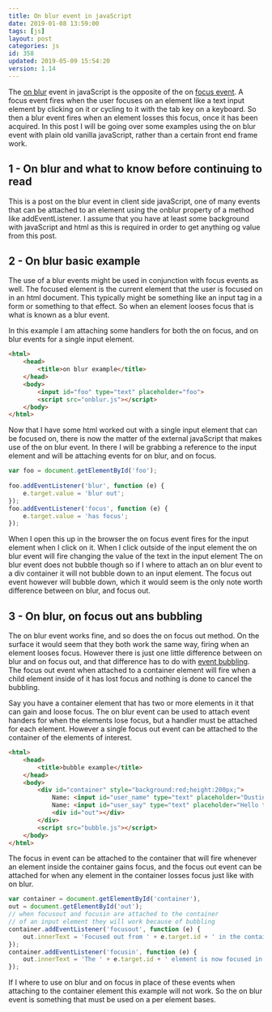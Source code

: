 ```yaml
---
title: On blur event in javaScript
date: 2019-01-08 13:59:00
tags: [js]
layout: post
categories: js
id: 358
updated: 2019-05-09 15:54:20
version: 1.14
---
```


The [on blur](https://developer.mozilla.org/en-US/docs/Web/API/GlobalEventHandlers/onblur) event in javaScript is the opposite of the on [focus event](/2019/01/05/js-onfocus/). A focus event fires when the user focuses on an element like a text input element by clicking on it or cycling to it with the tab key on a keyboard. So then a blur event fires when an element losses this focus, once it has been acquired. In this post I will be going over some examples using the on blur event with plain old vanilla javaScript, rather than a certain front end frame work.

<!-- more -->

## 1 - On blur and what to know before continuing to read

This is a post on the blur event in client side javaScript, one of many events that can be attached to an element using the onblur property of a method like addEventListener. I assume that you have at least some background with javaScript and html as this is required in order to get anything og value from this post.

## 2 - On blur basic example

The use of a blur events might be used in conjunction with focus events as well. The focused element is the current element that the user is focused on in an html document. This typically might be something like an input tag in a form or something to that effect. So when an element looses focus that is what is known as a blur event.

In this example I am attaching some handlers for both the on focus, and on blur events for a single input element.

```html
<html>
    <head>
        <title>on blur example</title>
    </head>
    <body>
        <input id="foo" type="text" placeholder="foo">
        <script src="onblur.js"></script>
    </body>
</html>
```

Now that I have some html worked out with a single input element that can be focused on, there is now the matter of the external javaScript that makes use of the on blur event. In there I will be grabbing a reference to the input element and will be attaching events for on blur, and on focus.

```js
var foo = document.getElementById('foo');
 
foo.addEventListener('blur', function (e) {
    e.target.value = 'blur out';
});
foo.addEventListener('focus', function (e) {
    e.target.value = 'has focus';
});
```

When I open this up in the browser the on focus event fires for the input element when I click on it. When I click outside of the input element the on blur event will fire changing the value of the text in the input element  The on blur event does not bubble though so if I where to attach an on blur event to a div container it will not bubble down to an input element. The focus out event however will bubble down, which it would seem is the only note worth difference between on blur, and focus out.

## 3 - On blur, on focus out ans bubbling

The on blur event works fine, and so does the on focus out method. On the surface it would seem that they both work the same way, firing when an element looses focus. However there is just one little difference between on blur and on focus out, and that difference has to do with [event bubbling](https://developer.mozilla.org/en-US/docs/Learn/JavaScript/Building_blocks/Events#Event_bubbling_and_capture). The focus out event when attached to a container element will fire when a child element inside of it has lost focus and nothing is done to cancel the bubbling.

Say you have a container element that has two or more elements in it that can gain and loose focus. The on blur event can be used to attach event handers for when the elements lose focus, but a handler must be attached for each element. However a single focus out event can be attached to the container of the elements of interest.

```html
<html>
    <head>
        <title>bubble example</title>
    </head>
    <body>
        <div id="container" style="background:red;height:200px;">
            Name: <input id="user_name" type="text" placeholder="Dustin">
            Name: <input id="user_say" type="text" placeholder="Hello there">
            <div id="out"></div>
        </div>
        <script src="bubble.js"></script>
    </body>
</html>
```

The focus in event can be attached to the container that will fire whenever an element inside the container gains focus, and the focus out event can be attached for when any element in the container losses focus just like with on blur.

```js
var container = document.getElementById('container'),
out = document.getElementById('out');
// when focusout and focusin are attached to the container
// of an input element they will work because of bubbling
container.addEventListener('focusout', function (e) {
    out.innerText = 'Focused out from ' + e.target.id + ' in the container';
});
container.addEventListener('focusin', function (e) {
    out.innerText = 'The ' + e.target.id + ' element is now focused in the container.';
});
```

If I where to use on blur and on focus in place of these events when attaching to the container element this example will not work. So the on blur event is something that must be used on a per element bases.